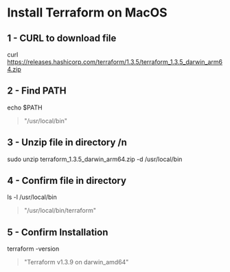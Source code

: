 # Install Terraform on MacOS

## 1 - CURL to download file
curl https://releases.hashicorp.com/terraform/1.3.5/terraform_1.3.5_darwin_arm64.zip


## 2 - Find PATH
echo $PATH
 > "/usr/local/bin"
 
 
## 3 - Unzip file in directory /n
sudo unzip terraform_1.3.5_darwin_arm64.zip -d /usr/local/bin


## 4 - Confirm file in directory
ls -l /usr/local/bin
 > "/usr/local/bin/terraform"


## 5 - Confirm Installation
terraform -version
 > "Terraform v1.3.9
    on darwin_amd64"
